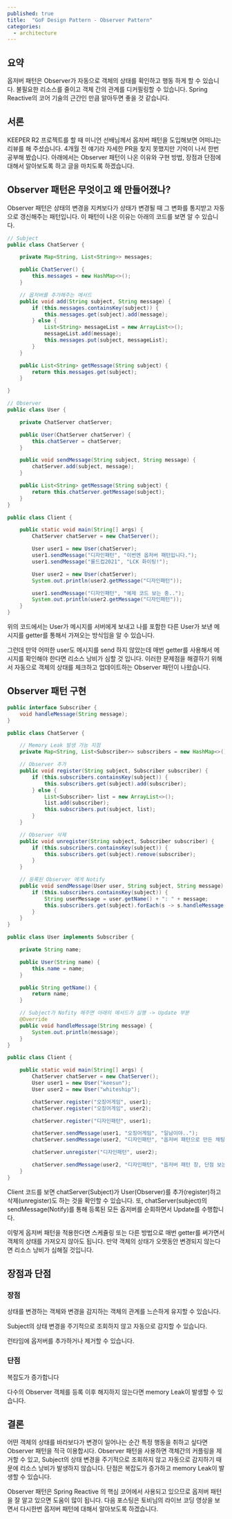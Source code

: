 ```yaml
---
published: true
title:  "GoF Design Pattern - Observer Pattern"
categories:
  - architecture
---
```


## 요약

옵저버 패턴은 Observer가 자동으로 객체의 상태를 확인하고 행동 하게 할 수 있습니다. 불필요한 리소스를 줄이고 객체 간의 관계를 디커필링할 수 있습니다. Spring Reactive의 코어 기술의 근간인 만큼 알아두면 좋을 것 같습니다.

## 서론

KEEPER R2 프로젝트를 할 때 미니언 선배님께서 옵저버 패턴을 도입해보면 어떠냐는 리뷰를 해 주셨습니다. 4개월 전 얘기라 자세한 PR을 찾지 못했지만 기억이 나서 한번 공부해 봤습니다. 아래에서는 Observer 패턴이 나온 이유와 구현 방법, 장점과 단점에 대해서 알아보도록 하고 글을 마치도록 하겠습니다.

## Observer 패턴은 무엇이고 왜 만들어졌나?

Observer 패턴은 상태의 변경을 지켜보다가 상태가 변경될 때 그 변화를 통지받고 자동으로 갱신해주는 패턴입니다. 이 패턴이 나온 이유는 아래의 코드를 보면 알 수 있습니다. 

~~~java
// Subject
public class ChatServer {

    private Map<String, List<String>> messages;

    public ChatServer() {
        this.messages = new HashMap<>();
    }

    // 옵저버를 추가해주는 메서드
    public void add(String subject, String message) {
        if (this.messages.containsKey(subject)) {
            this.messages.get(subject).add(message);
        } else {
            List<String> messageList = new ArrayList<>();
            messageList.add(message);
            this.messages.put(subject, messageList);
        }
    }

    public List<String> getMessage(String subject) {
        return this.messages.get(subject);
    }

}
~~~

~~~java
// Observer
public class User {

    private ChatServer chatServer;

    public User(ChatServer chatServer) {
        this.chatServer = chatServer;
    }

    public void sendMessage(String subject, String message) {
        chatServer.add(subject, message);
    }

    public List<String> getMessage(String subject) {
        return this.chatServer.getMessage(subject);
    }
}
~~~

~~~java
public class Client {

    public static void main(String[] args) {
        ChatServer chatServer = new ChatServer();

        User user1 = new User(chatServer);
        user1.sendMessage("디자인패턴", "이번엔 옵저버 패턴입니다.");
        user1.sendMessage("롤드컵2021", "LCK 화이팅!");

        User user2 = new User(chatServer);
        System.out.println(user2.getMessage("디자인패턴"));

        user1.sendMessage("디자인패턴", "예제 코드 보는 중..");
        System.out.println(user2.getMessage("디자인패턴"));
    }
}
~~~

위의 코드에서는 User가 메시지를 서버에게 보내고 나를 포함한 다른 User가 보낸 메시지를 getter를 통해서 가져오는 방식임을 알 수 있습니다.

그런데 만약 어떠한 user도 메시지를 send 하지 않았는데 매번 getter를 사용해서 메시지를 확인해야 한다면 리소스 낭비가 심할 것 입니다. 이러한 문제점을 해결하기 위해서 자동으로 객체의 상태를 체크하고 업데이트하는 Observer 패턴이 나왔습니다.

## Observer 패턴 구현

~~~java
public interface Subscriber {
    void handleMessage(String message);
}
~~~

~~~java
public class ChatServer {

    // Memory Leak 발생 가능 지점
    private Map<String, List<Subscriber>> subscribers = new HashMap<>();

    // Observer 추가
    public void register(String subject, Subscriber subscriber) {
        if (this.subscribers.containsKey(subject)) {
            this.subscribers.get(subject).add(subscriber);
        } else {
            List<Subscriber> list = new ArrayList<>();
            list.add(subscriber);
            this.subscribers.put(subject, list);
        }
    }

    // Observer 삭제
    public void unregister(String subject, Subscriber subscriber) {
        if (this.subscribers.containsKey(subject)) {
            this.subscribers.get(subject).remove(subscriber);
        }
    }

    // 등록된 Observer 에게 Notify
    public void sendMessage(User user, String subject, String message) {
        if (this.subscribers.containsKey(subject)) {
            String userMessage = user.getName() + ": " + message;
            this.subscribers.get(subject).forEach(s -> s.handleMessage(userMessage));
        }
    }
}
~~~

~~~java
public class User implements Subscriber {

    private String name;

    public User(String name) {
        this.name = name;
    }

    public String getName() {
        return name;
    }

    // Subject가 Nofity 해주면 아래의 메서드가 실행 -> Update 부분
    @Override
    public void handleMessage(String message) {
        System.out.println(message);
    }
}
~~~

~~~java
public class Client {

    public static void main(String[] args) {
        ChatServer chatServer = new ChatServer();
        User user1 = new User("keesun");
        User user2 = new User("whiteship");

        chatServer.register("오징어게임", user1);
        chatServer.register("오징어게임", user2);

        chatServer.register("디자인패턴", user1);

        chatServer.sendMessage(user1, "오징어게임", "일남이야..");
        chatServer.sendMessage(user2, "디자인패턴", "옵저버 패턴으로 만든 채팅");

        chatServer.unregister("디자인패턴", user2);

        chatServer.sendMessage(user2, "디자인패턴", "옵저버 패턴 창, 단점 보는 중");
    }
}
~~~

Client 코드를 보면 chatServer(Subject)가 User(Observer)를 추가(register)하고 삭제(unregister)도 하는 것을 확인할 수 있습니다. 또, chatServer(subject)의 sendMessage(Notify)를 통해 등록된 모든 옵저버를 순회하면서 Update를 수행합니다.

이렇게 옵저버 패턴을 적용한다면 스케쥴링 또는 다른 방법으로 매번 getter를 써가면서 객체의 상태를 가져오지 않아도 됩니다. 만약 객체의 상태가 오랫동안 변경되지 않는다면 리소스 낭비가 심해질 것입니다.

## 장점과 단점

### 장점

상태를 변경하는 객체와 변경을 감지하는 객체의 관계를 느슨하게 유지할 수 있습니다.

Subject의 상태 변경을 주기적으로 조회하지 않고 자동으로 감지할 수 있습니다.

런타임에 옵저버를 추가하거나 제거할 수 있습니다.

### 단점

복잡도가 증가합니다

다수의 Observer 객체를 등록 이후 해지하지 않는다면 memory Leak이 발생할 수 있습니다.

## 결론

어떤 객체의 상태를 바라보다가 변경이 일어나는 순간 특정 행동을 취하고 싶다면 Observer 패턴을 적극 이용합시다. Observer 패턴을 사용하면 객체간의 커플링을 제거할 수 있고, Subject의 상태 변경을 주기적으로 조회하지 않고 자동으로 감지하기 때문에 리소스 낭비가 발생하지 않습니다. 단점은 복잡도가 증가하고 memory Leak이 발생할 수 있습니다.

Observer 패턴은 Spring Reactive 의 핵심 코어에서 사용되고 있으므로 옵저버 패턴을 잘 알고 있으면 도움이 많이 됩니다. 다음 포스팅은 토비님의 라이브 코딩 영상을 보면서 다시한번 옵저버 패턴에 대해서 알아보도록 하겠습니다.

